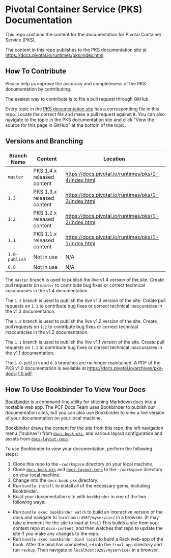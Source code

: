 # Pivotal Container Service (PKS) Documentation

This repo contains the content for the documentation for Pivotal Container Service (PKS).

The content in this repo publishes to the PKS documentation site at https://docs.pivotal.io/runtimes/pks/index.html.

## How To Contribute

Please help us improve the accuracy and completeness of the PKS documentation by contributing.

The easiest way to contribute is to file a pull request through GitHub.

Every topic in the [PKS documentation site](https://docs-pks.cfapps.io) has a corresponding file in this repo. Locate the correct file and make a pull request against it. You can also navigate to the topic in the PKS documentation site and click "View the source for this page in GitHub" at the bottom of the topic.

## Versions and Branching

| **Branch Name** | **Content** | **Location** |
|-----------------|-------------|--------------|
| `master` | PKS 1.4.x released content | https://docs.pivotal.io/runtimes/pks/1-4/index.html |
| `1.3` | PKS 1.3.x released content | https://docs.pivotal.io/runtimes/pks/1-3/index.html |
| `1.2` | PKS 1.2.x released content | https://docs.pivotal.io/runtimes/pks/1-2/index.html |
| `1.1` | PKS 1.1.x released content | https://docs.pivotal.io/runtimes/pks/1-1/index.html |
| `1.0-publish` | Not in use | N/A |
| `0.8` | Not in use | N/A |

The `master` branch is used to publish the live v1.4 version of the site. Create pull requests on `master` to contribute bug fixes or correct technical inaccuracies in the v1.4 documentation.

The `1.3` branch is used to publish the live v1.3 version of the site. Create pull requests on `1.3` to contribute bug fixes or correct technical inaccuracies in the v1.3 documentation.

The `1.2` branch is used to publish the live v1.2 version of the site. Create pull requests on `1.2` to contribute bug fixes or correct technical inaccuracies in the v1.2 documentation.

The `1.1` branch is used to publish the live v1.1 version of the site. Create pull requests on `1.1` to contribute bug fixes or correct technical inaccuracies in the v1.1 documentation.

The `1.0-publish` and `0.8` branches are no longer maintained. A PDF of the PKS v1.0 documentation is available at https://docs.pivotal.io/archives/pks-docs-1.0.pdf.

## How To Use Bookbinder To View Your Docs

[Bookbinder](https://github.com/pivotal-cf/bookbinder/blob/master/README.md) is a command-line utility for stitching Markdown docs into a hostable web app. The PCF Docs Team uses Bookbinder to publish our documentation sites, but you can also use Bookbinder to view a live version of your documentation on your local machine.

Bookbinder draws the content for the site from this repo, the left navigation menu ("subnav") from [`docs-book-pks`](https://github.com/pivotal-cf/docs-book-pks), and various layout configuration and assets from [`docs-layout-repo`](https://github.com/pivotal-cf/docs-layout-repo).

To use Bookbinder to view your documentation, perform the following steps:

1. Clone this repo to the `~/workspace` directory on your local machine.
1. Clone [`docs-book-pks`](https://github.com/pivotal-cf/docs-book-pks) and [`docs-layout-repo`](https://github.com/pivotal-cf/docs-layout-repo) to the `~/workspace` directory on your local machine.
1. Change into the `docs-book-pks` directory.
1. Run `bundle install` to install all of the necessary gems, including Bookbinder.
1. Build your documentation site with `bookbinder` in one of the two following ways:
  * Run `bundle exec bookbinder watch` to build an interactive version of the docs and navigate to `localhost:4567/myservice/` in a browser. (It may take a moment for the site to load at first.) This builds a site from your content repo at `docs-content`, and then watches that repo to update the site if you make any changes to the repo.
  * Run `bundle exec bookbinder bind local` to build a Rack web-app of the book. After the bind has completed, `cd` into the `final_app` directory and run `rackup`. Then navigate to `localhost:9292/myservice/` in a browser.
